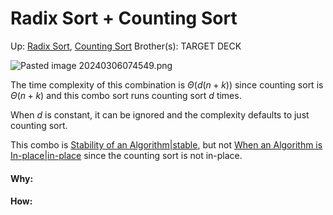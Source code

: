 # Radix Sort + Counting Sort

Up: [Radix Sort](radix_sort), [Counting Sort](counting_sort)
Brother(s):
TARGET DECK

![Pasted image 20240306074549.png](pasted_image_20240306074549.png)

The time complexity of this combination is $\Theta(d(n+k))$ since counting sort is $\Theta(n+k)$ and this combo sort runs counting sort $d$ times.

When $d$ is constant, it can be ignored and the complexity defaults to just counting sort.

This combo is [Stability of an Algorithm|stable](stability_of_an_algorithm|stable), but not [When an Algorithm is In-place|in-place](when_an_algorithm_is_in-place|in-place) since the counting sort is not in-place.


































#### Why:
#### How:









